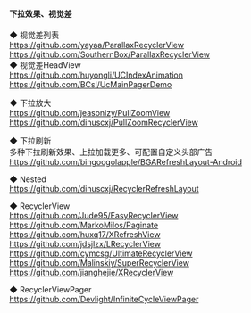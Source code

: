 #### 下拉效果、视觉差
◆ 视觉差列表  
https://github.com/yayaa/ParallaxRecyclerView  
https://github.com/SouthernBox/ParallaxRecyclerView  
◆ 视觉差HeadView  
https://github.com/huyongli/UCIndexAnimation  
https://github.com/BCsl/UcMainPagerDemo  

◆ 下拉放大  
https://github.com/jeasonlzy/PullZoomView  
https://github.com/dinuscxj/PullZoomRecyclerView  

◆ 下拉刷新  
多种下拉刷新效果、上拉加载更多、可配置自定义头部广告      
https://github.com/bingoogolapple/BGARefreshLayout-Android  

◆ Nested  
https://github.com/dinuscxj/RecyclerRefreshLayout  

◆ RecyclerView  
https://github.com/Jude95/EasyRecyclerView  
https://github.com/MarkoMilos/Paginate  
https://github.com/huxq17/XRefreshView  
https://github.com/jdsjlzx/LRecyclerView  
https://github.com/cymcsg/UltimateRecyclerView  
https://github.com/Malinskiy/SuperRecyclerView  
https://github.com/jianghejie/XRecyclerView  


◆ RecyclerViewPager  
https://github.com/Devlight/InfiniteCycleViewPager  
